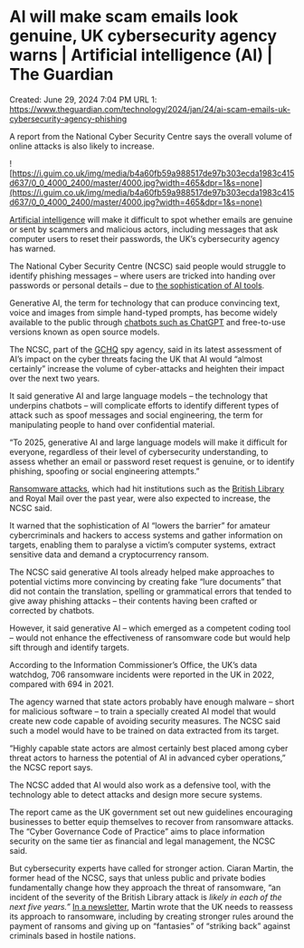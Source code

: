 # AI will make scam emails look genuine, UK cybersecurity agency warns | Artificial intelligence (AI) | The Guardian

Created: June 29, 2024 7:04 PM
URL 1: https://www.theguardian.com/technology/2024/jan/24/ai-scam-emails-uk-cybersecurity-agency-phishing

A report from the National Cyber Security Centre says the overall volume of online attacks is also likely to increase.

![https://i.guim.co.uk/img/media/b4a60fb59a988517de97b303ecda1983c415d637/0_0_4000_2400/master/4000.jpg?width=465&dpr=1&s=none](https://i.guim.co.uk/img/media/b4a60fb59a988517de97b303ecda1983c415d637/0_0_4000_2400/master/4000.jpg?width=465&dpr=1&s=none)

[Artificial intelligence](https://www.theguardian.com/technology/artificialintelligenceai) will make it difficult to spot whether emails are genuine or sent by scammers and malicious actors, including messages that ask computer users to reset their passwords, the UK’s cybersecurity agency has warned.

The National Cyber Security Centre (NCSC) said people would struggle to identify phishing messages – where users are tricked into handing over passwords or personal details – due to [the sophistication of AI tools](https://www.theguardian.com/technology/2023/may/06/man-v-machine-everything-you-need-to-know-about-ai).

Generative AI, the term for technology that can produce convincing text, voice and images from simple hand-typed prompts, has become widely available to the public through [chatbots such as ChatGPT](https://www.theguardian.com/technology/2023/mar/15/what-is-gpt-4-and-how-does-it-differ-from-chatgpt) and free-to-use versions known as open source models.

The NCSC, part of the [GCHQ](https://www.theguardian.com/uk/gchq) spy agency, said in its latest assessment of AI’s impact on the cyber threats facing the UK that AI would “almost certainly” increase the volume of cyber-attacks and heighten their impact over the next two years.

It said generative AI and large language models – the technology that underpins chatbots – will complicate efforts to identify different types of attack such as spoof messages and social engineering, the term for manipulating people to hand over confidential material.

“To 2025, generative AI and large language models will make it difficult for everyone, regardless of their level of cybersecurity understanding, to assess whether an email or password reset request is genuine, or to identify phishing, spoofing or social engineering attempts.”

[Ransomware attacks](https://www.theguardian.com/technology/2023/sep/14/who-is-behind-latest-wave-of-ransomware-attacks), which had hit institutions such as the [British Library](https://www.theguardian.com/technology/2023/nov/24/rhysida-the-new-ransomware-gang-behind-british-library-cyber-attack) and Royal Mail over the past year, were also expected to increase, the NCSC said.

It warned that the sophistication of AI “lowers the barrier” for amateur cybercriminals and hackers to access systems and gather information on targets, enabling them to paralyse a victim’s computer systems, extract sensitive data and demand a cryptocurrency ransom.

The NCSC said generative AI tools already helped make approaches to potential victims more convincing by creating fake “lure documents” that did not contain the translation, spelling or grammatical errors that tended to give away phishing attacks – their contents having been crafted or corrected by chatbots.

However, it said generative AI – which emerged as a competent coding tool – would not enhance the effectiveness of ransomware code but would help sift through and identify targets.

According to the Information Commissioner’s Office, the UK’s data watchdog, 706 ransomware incidents were reported in the UK in 2022, compared with 694 in 2021.

The agency warned that state actors probably have enough malware – short for malicious software – to train a specially created AI model that would create new code capable of avoiding security measures. The NCSC said such a model would have to be trained on data extracted from its target.

“Highly capable state actors are almost certainly best placed among cyber threat actors to harness the potential of AI in advanced cyber operations,” the NCSC report says.

The NCSC added that AI would also work as a defensive tool, with the technology able to detect attacks and design more secure systems.

The report came as the UK government set out new guidelines encouraging businesses to better equip themselves to recover from ransomware attacks. The “Cyber Governance Code of Practice” aims to place information security on the same tier as financial and legal management, the NCSC said.

But cybersecurity experts have called for stronger action. Ciaran Martin, the former head of the NCSC, says that unless public and private bodies fundamentally change how they approach the threat of ransomware, “an incident of the severity of the British Library attack is *likely in each of the next five years.”* [In a newsletter](https://ciaranmartin.substack.com/p/on-the-matter-of-the-british-library), Martin wrote that the UK needs to reassess its approach to ransomware, including by creating stronger rules around the payment of ransoms and giving up on “fantasies” of “striking back” against criminals based in hostile nations.